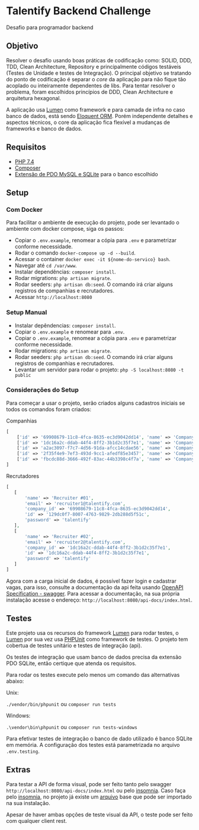 # Talentify Backend Challenge

Desafio para programador backend

## Objetivo

Resolver o desafio usando boas práticas de codificação como: SOLID, DDD, TDD, Clean Architecture, Repository e principalmente códigos testáveis (Testes de Unidade e testes de Integração). O principal objetivo se tratando do ponto de codificação é separar o _core_ da aplicação para não fique tão acoplado ou inteiramente dependentes de libs. Para tentar resolver o problema,  foram escolhidos princípios de DDD, Clean Architecture e arquitetura hexagonal.

A aplicação usa [Lumen](https://lumen.laravel.com/) como framework e para camada de infra no caso banco de dados, está sendo [Eloquent ORM](https://laravel.com/docs/8.x/eloquent). Porém independente detalhes  e aspectos técnicos, o core da aplicação fica flexível a mudanças de frameworks e banco de dados.


## Requisitos

-   [PHP 7.4](https://www.php.net/)
-   [Composer](https://getcomposer.org/)
-   [Extensão de PDO MySQL e SQLite](https://www.php.net/manual/en/pdo.installation.php) para o banco escolhido

## Setup

### Com Docker

Para facilitar o ambiente de execução do projeto, pode ser levantado o ambiente com docker compose, siga os passos:

- Copiar o `.env.example`, renomear a cópia para `.env` e parametrizar conforme necessidade.
- Rodar o comando `docker-compose up -d --build`.
- Acessar o container `docker exec -it ${nome-do-servico} bash`.
- Navegar até `cd /var/www`.
- Instalar dependências: `composer install`.
- Rodar migrations: `php artisan migrate`.
- Rodar seeders: `php artisan db:seed`. O comando irá criar alguns registros de companhias e recrutadores.
- Acessar `http://localhost:8080`

### Setup Manual

- Instalar depêndencias: `composer install`.
- Copiar o `.env.example` e renomear para `.env`.
- Copiar o `.env.example`, renomear a cópia para `.env` e parametrizar conforme necessidade.
- Rodar migrations: `php artisan migrate`.
- Rodar seeders: `php artisan db:seed`. O comando irá criar alguns registros de companhias e recrutadores.
- Levantar um servidor para rodar o projeto: `php -S localhost:8080 -t public`

### Considerações do Setup

Para começar a usar o projeto, serão criados alguns cadastros iniciais se todos os comandos foram criados:

Companhias

```php  
[
    ['id' => '69908679-11c8-4fca-8635-ec3d9042dd14', 'name' => 'Company I'],
    ['id' => '1dc16a2c-ddab-44f4-8ff2-3b1d2c35f7e1', 'name' => 'Company II'],
    ['id' => 'a2ac3097-f7c7-4d56-91da-afcc14cdae56', 'name' => 'Company III'],
    ['id' => '2f35f4e9-7ef3-493d-9cc1-afedf85e3457', 'name' => 'Company IV'],
    ['id' => 'fbcdc88d-3666-492f-83ac-44b3398c4f7a', 'name' => 'Company V']
]
```  

Recrutadores

```php  
[
   [
       'name' => 'Recruiter #01',
       'email' => 'recruiter1@talentify.com',
       'company_id' => '69908679-11c8-4fca-8635-ec3d9042dd14',
       'id' => '129dc0f7-8007-4763-9829-2db288d5f51c',
       'password' => 'talentify'
   ],
   [
       'name' => 'Recruiter #02',
       'email' => 'recruiter2@talentify.com',
       'company_id' => '1dc16a2c-ddab-44f4-8ff2-3b1d2c35f7e1',
       'id' => '1dc16a2c-ddab-44f4-8ff2-3b1d2c35f7e1',
       'password' => 'talentify'
   ]    
]
```  


Agora com a carga inicial de dados, é possível fazer login e cadastrar vagas, para isso, consulte a documentação da api feita usando [OpenAPI Specification - swagger](https://swagger.io/specification/). Para acessar a documentação, na sua própria instalação acesse o endereço: `http://localhost:8080/api-docs/index.html`.



## Testes

Este projeto usa os recursos do framework [Lumen](https://lumen.laravel.com/) para rodar testes, o [Lumen](https://lumen.laravel.com/) por sua vez usa [PHPUnit](https://phpunit.de/) como framework de testes. O projeto tem cobertua de testes unitário e testes de integração (api).

Os testes de integração que usam banco de dados precisa da extensão PDO SQLite, então certique que atenda os requisitos.

Para rodar os testes execute pelo menos um comando das alternativas abaixo:

Unix:

`./vendor/bin/phpunit` ou `composer run tests`

Windows:

`.\vendor\bin\phpunit` ou `composer run tests-windows`

Para efetivar testes de integração o banco de dado utilizado é banco SQLite em memória. A configuração dos testes está parametrizada no arquivo `.env.testing`.

## Extras

Para testar a API de forma visual, pode ser feito tanto pelo swagger `http://localhost:8080/api-docs/index.html` ou pelo [insomnia](https://insomnia.rest/products/insomnia). Caso faça pelo [insomnia](https://insomnia.rest/products/insomnia), no projeto já existe um [arquivo](./Endpoints-Insomnia.json) base que pode ser importado na sua instalação.

Apesar de haver ambas opções de teste visual da API, o teste pode ser feito com qualquer client rest.

